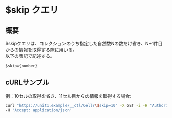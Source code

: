 # $skip クエリ
## 概要
$skipクエリは、コレクションのうち指定した自然数Nの数だけ省き、N+1件目からの情報を取得する際に用いる。  
以下の表記で記述する。
```
$skip={number}
```
## cURLサンプル
例：10セルの取得を省き、11セル目からの情報を取得する場合:
```sh
curl "https://unit1.example/__ctl/Cell?\$skip=10" -X GET -i -H 'Authorization: Bearer AA~PBDc...(省略)...FrTjA' \
-H 'Accept: application/json'
```

